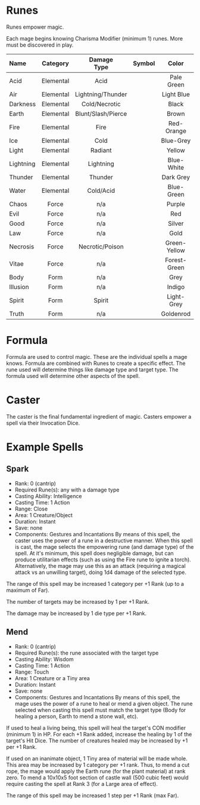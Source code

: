 # Runes
Runes empower magic.

Each mage begins knowing Charisma Modifier (minimum 1) runes.  More must be discovered in play.

|   Name    |   Category   |   Damage<br/>Type   |   Symbol   |   Color      |
|:----------|:------------:|:-------------------:|:----------:|:------------:|
| Acid      | Elemental    | Acid                |            | Pale Green   |
| Air       | Elemental    | Lightning/Thunder   |            | Light Blue   |
| Darkness  | Elemental    | Cold/Necrotic       |            | Black        |
| Earth     | Elemental    | Blunt/Slash/Pierce  |            | Brown        |
| Fire      | Elemental    | Fire                |            | Red-Orange   |
| Ice       | Elemental    | Cold                |            | Blue-Grey    |
| Light     | Elemental    | Radiant             |            | Yellow       |
| Lightning | Elemental    | Lightning           |            | Blue-White   |
| Thunder   | Elemental    | Thunder             |            | Dark Grey    |
| Water     | Elemental    | Cold/Acid           |            | Blue-Green   |
| Chaos     | Force        | n/a                 |            | Purple       |
| Evil      | Force        | n/a                 |            | Red          |
| Good      | Force        | n/a                 |            | Silver       |
| Law       | Force        | n/a                 |            | Gold         |
| Necrosis  | Force        | Necrotic/Poison     |            | Green-Yellow |
| Vitae     | Force        | n/a                 |            | Forest-Green |
| Body      | Form         | n/a                 |            | Grey         |
| Illusion  | Form         | n/a                 |            | Indigo       |
| Spirit    | Form         | Spirit              |            | Light-Grey   |
| Truth     | Form         | n/a                 |            | Goldenrod    |  

# Formula
Formula are used to control magic.  These are the individual spells a mage knows.  Formula are combined with Runes to create a specific effect.  The rune used will determine things like damage type and target type.  The formula used will determine other aspects of the spell.

# Caster
The caster is the final fundamental ingredient of magic.  Casters empower a spell via their Invocation Dice.

# Example Spells

## Spark
- Rank: 0 (cantrip)
- Required Rune(s): any with a damage type
- Casting Ability: Intelligence
- Casting Time: 1 Action
- Range: Close
- Area: 1 Creature/Object
- Duration: Instant
- Save: none
- Components: Gestures and Incantations
By means of this spell, the caster uses the power of a rune in a destructive manner.  When this spell is cast, the mage selects the empowering rune (and damage type) of the spell.  At it's minimum, this spell does negligible damage, but can produce utilitarian effects (such as using the Fire rune to ignite a torch).  Alternatively, the mage may use this as an attack (requiring a magical attack vs an unwilling target), doing 1d4 damage of the selected type.

The range of this spell may be increased 1 category per +1 Rank (up to a maximum of Far).

The number of targets may be increased by 1 per +1 Rank.

The damage may be increased by 1 die type per +1 Rank.

## Mend
- Rank: 0 (cantrip)
- Required Rune(s): the rune associated with the target type
- Casting Ability: Wisdom
- Casting Time: 1 Action
- Range: Touch
- Area: 1 Creature or a Tiny area
- Duration: Instant
- Save: none
- Components: Gestures and Incantations
By means of this spell, the mage uses the power of a rune to heal or mend a given object.  The rune selected when casting this spell must match the target type (Body for healing a person, Earth to mend a stone wall, etc).

If used to heal a living being, this spell will heal the target's CON modifier (minimum 1) in HP.  For each +1 Rank added, increase the healing by 1 of the target's Hit Dice.  The number of creatures healed may be increased by +1 per +1 Rank.

If used on an inanimate object, 1 Tiny area of material will be made whole.  This area may be increased by 1 category per +1 rank.  Thus, to mend a cut rope, the mage would apply the Earth rune (for the plant material) at rank zero.  To mend a 10x10x5 foot section of castle wall (500 cubic feet) would require casting the spell at Rank 3 (for a Large area of effect).

The range of this spell may be increased 1 step per +1 Rank (max Far).